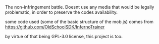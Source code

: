 The non-infringement battle. Doesnt use any media 
that would be legally problematic, in order to
preserve the codes availability.


some code used (some of the basic structure of the mob.js)
comes from https://github.com/OldSchoolSDK/InfernoTrainer

by virtue of that being GPL-3.0 license, this project is too.

